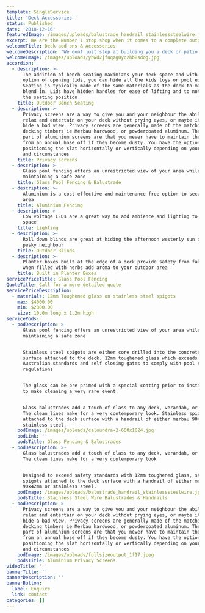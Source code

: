 ```yaml
---
template: SingleService
title: 'Deck Accessories '
status: Published
date: '2018-12-16'
featuredImage: /images/uploads/balustrade_handrail_stainlesssteelwire.jpg
excerpt: We are the Number 1 stop shop when it comes to a complete outdoor makeover
welcomeTitle: Deck add ons & Accessories
welcomeDescription: "We dont just stop at building you a deck or patio roof, there is a full catalogue of add ons and accessories that are also available.  •\tBench seating •\tPrivacy screens •\tGlass pool fencing and balustrades •\tAluminium fencing •\tLighting (Low voltage LEDs) •\tBlinds •\tBuilt in planter boxes"
welcomeImage: /images/uploads/yhwd2jfuqzg0yc2hb8sdog.jpg
accordion:
  - description: >-
      The addition of bench seating maximizes your deck space and with the
      option of opening lids, you can hide all the kids toys or pool equipment.
      Seating is typically made of the same materials as the deck to make it
      blend in. Lids have hidden handles for ease of lifting and to not obstruct
      the seating position
    title: Outdoor Bench Seating
  - description: >-
      Privacy screens are a way to give you and your neighbour the ability to
      relax and entertain on your deck without prying eyes, or maybe its just to
      hide a bad view. Privacy screens are generally made of the matching
      decking timbers ie Merbau hardwood, or powdercoated aluminum. The best
      part of aluminium screens are that you never have to maintain them, apart
      from an annual hose off if they become dusty. You have the option of
      positioning the slat horizontally or vertically depending on your taste
      and circumstances  
    title: Privacy screens
  - description: >-
      Glass pool fencing offers an unrestricted view of your area while
      maintaining a safe zone
    title: Glass Pool Fencing & Balustrade
  - description: >-
      Aluminium is a cost effective and maintenance free option to secure your
      area
    title: Aluminium Fencing
  - description: >-
      Low voltage LEDs are a great way to add ambience and lighting to a dark
      space
    title: Lighting
  - description: >-
      Roll down blinds are great at hiding the afternoon westerly sun or that
      pesky neighbour
    title: Outdoor Blinds
  - description: >-
      Planter boxes built at the edge of a deck provide safety from falling and
      when filled with herbs add aroma to your outdoor area
    title: Built in Planter Boxes
servicePriceTitle: Glass Pool Fencing
QuoteTitle: Call for a more detailed quote
servicePriceDescription:
  - materials: 12mm Toughened glass on stainless steel spigots
    max: $4000.00
    min: $2800.00
    size: 10.0m long x 1.2m high
servicePods:
  - podDescription: >-
      Glass pool fencing offers an unrestricted view of your area while
      maintaining a safe zone 


      Stainless steel spigots are either core drilled into the concrete floor or
      surface attached to the deck. 12mm toughened glass which exceeds
      Australian standards and self closing gates to comply with pool safety
      regulations


      The glass can be pre primed with a special coating prior to installation
      to make cleaning a very rare event.


      Glass balustrades add a touch of class to any deck, verandah, or balcony.
      The clean lines make for a very contemporary look. Stainless spigots
      attached to the deck surface with a handrail of either merbau 90x42mm or
      stainless steel.
    podImage: /images/uploads/caloundra-2-660x1024.jpg
    podLink: ''
    podsTitle: Glass Fencing & Balustrades
  - podDescription: >-
      Glass balustrades add a touch of class to any deck, verandah, or balcony.
      The clean lines make for a very contemporary look 


      Designed to exceed safety standards with 12mm toughened glass, stainless
      spigots attached to the deck surface with a handrail of either merbau
      90x42mm or stainless steel.
    podImage: /images/uploads/balustrade_handrail_stainlesssteelwire.jpg
    podsTitle: Stainless Steel Wire Balustrades & Handrails
  - podDescription: >-
      Privacy screens are a way to give you and your neighbour the ability to
      relax and entertain on your deck without prying eyes, or maybe its just to
      hide a bad view. Privacy screens are generally made of the matching
      decking timbers ie Merbau hardwood, or powdercoated aluminum. The best
      part of aluminium screens are that you never have to maintain them, apart
      from an annual hose off if they become dusty. You have the option of
      positioning the slat horizontally or vertically depending on your taste
      and circumstances
    podImage: /images/uploads/fullsizeoutput_1f17.jpeg
    podsTitle: Aluminium Privacy Screens
videoTitle: ' '
bannerTitle: ''
bannerDescription: ''
bannerButton:
  label: Enquire
  link: contact
categories: []
---
```


